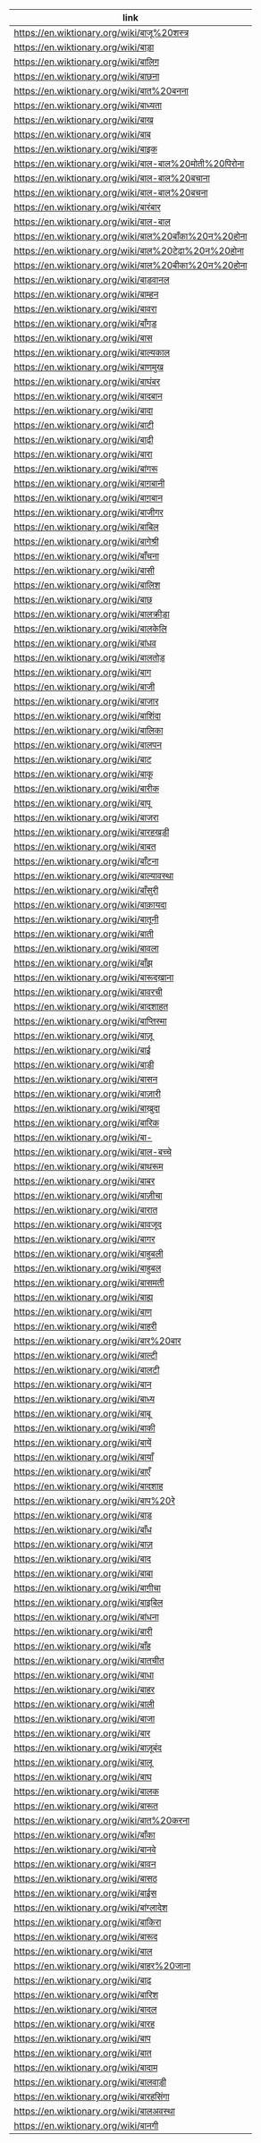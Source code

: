 |link|
|----|
|https://en.wiktionary.org/wiki/बाजू%20शस्त्र|
|https://en.wiktionary.org/wiki/बाड़ा|
|https://en.wiktionary.org/wiki/बालिग़|
|https://en.wiktionary.org/wiki/बाछना|
|https://en.wiktionary.org/wiki/बात%20बनना|
|https://en.wiktionary.org/wiki/बाध्यता|
|https://en.wiktionary.org/wiki/बाख|
|https://en.wiktionary.org/wiki/बाब|
|https://en.wiktionary.org/wiki/बाइक|
|https://en.wiktionary.org/wiki/बाल-बाल%20मोती%20पिरोना|
|https://en.wiktionary.org/wiki/बाल-बाल%20बचाना|
|https://en.wiktionary.org/wiki/बाल-बाल%20बचना|
|https://en.wiktionary.org/wiki/बारंबार|
|https://en.wiktionary.org/wiki/बाल-बाल|
|https://en.wiktionary.org/wiki/बाल%20बाँका%20न%20होना|
|https://en.wiktionary.org/wiki/बाल%20टेढ़ा%20न%20होना|
|https://en.wiktionary.org/wiki/बाल%20बीका%20न%20होना|
|https://en.wiktionary.org/wiki/बाड़वानल|
|https://en.wiktionary.org/wiki/बाम्हन|
|https://en.wiktionary.org/wiki/बावरा|
|https://en.wiktionary.org/wiki/बाँगड़|
|https://en.wiktionary.org/wiki/बास|
|https://en.wiktionary.org/wiki/बाल्यकाल|
|https://en.wiktionary.org/wiki/बाणमुख|
|https://en.wiktionary.org/wiki/बाघंबर|
|https://en.wiktionary.org/wiki/बादबान|
|https://en.wiktionary.org/wiki/बादा|
|https://en.wiktionary.org/wiki/बाटी|
|https://en.wiktionary.org/wiki/बाढ़ी|
|https://en.wiktionary.org/wiki/बारा|
|https://en.wiktionary.org/wiki/बांगरू|
|https://en.wiktionary.org/wiki/बाग़बानी|
|https://en.wiktionary.org/wiki/बाग़बान|
|https://en.wiktionary.org/wiki/बाजीगर|
|https://en.wiktionary.org/wiki/बाबिल|
|https://en.wiktionary.org/wiki/बागेश्री|
|https://en.wiktionary.org/wiki/बाँचना|
|https://en.wiktionary.org/wiki/बासी|
|https://en.wiktionary.org/wiki/बालिश|
|https://en.wiktionary.org/wiki/बाछ|
|https://en.wiktionary.org/wiki/बालक्रीड़ा|
|https://en.wiktionary.org/wiki/बालकेलि|
|https://en.wiktionary.org/wiki/बांधव|
|https://en.wiktionary.org/wiki/बालतोड़|
|https://en.wiktionary.org/wiki/बाग|
|https://en.wiktionary.org/wiki/बाजी|
|https://en.wiktionary.org/wiki/बाजार|
|https://en.wiktionary.org/wiki/बाशिंदा|
|https://en.wiktionary.org/wiki/बालिका|
|https://en.wiktionary.org/wiki/बालपन|
|https://en.wiktionary.org/wiki/बाट|
|https://en.wiktionary.org/wiki/बाकू|
|https://en.wiktionary.org/wiki/बारीक|
|https://en.wiktionary.org/wiki/बापू|
|https://en.wiktionary.org/wiki/बाजरा|
|https://en.wiktionary.org/wiki/बारहखड़ी|
|https://en.wiktionary.org/wiki/बाबत|
|https://en.wiktionary.org/wiki/बाँटना|
|https://en.wiktionary.org/wiki/बाल्यावस्था|
|https://en.wiktionary.org/wiki/बाँसुरी|
|https://en.wiktionary.org/wiki/बाक़ायदा|
|https://en.wiktionary.org/wiki/बातूनी|
|https://en.wiktionary.org/wiki/बाती|
|https://en.wiktionary.org/wiki/बावला|
|https://en.wiktionary.org/wiki/बाँझ|
|https://en.wiktionary.org/wiki/बारूदख़ाना|
|https://en.wiktionary.org/wiki/बावरची|
|https://en.wiktionary.org/wiki/बादशाहत|
|https://en.wiktionary.org/wiki/बाप्तिस्मा|
|https://en.wiktionary.org/wiki/बाज़ू|
|https://en.wiktionary.org/wiki/बाई|
|https://en.wiktionary.org/wiki/बाड़ी|
|https://en.wiktionary.org/wiki/बासन|
|https://en.wiktionary.org/wiki/बाज़ारी|
|https://en.wiktionary.org/wiki/बाख़ुदा|
|https://en.wiktionary.org/wiki/बारिक|
|https://en.wiktionary.org/wiki/बा-|
|https://en.wiktionary.org/wiki/बाल-बच्चे|
|https://en.wiktionary.org/wiki/बाथरूम|
|https://en.wiktionary.org/wiki/बाबर|
|https://en.wiktionary.org/wiki/बाज़ीचा|
|https://en.wiktionary.org/wiki/बारात|
|https://en.wiktionary.org/wiki/बावजूद|
|https://en.wiktionary.org/wiki/बागर|
|https://en.wiktionary.org/wiki/बाहुबली|
|https://en.wiktionary.org/wiki/बाहुबल|
|https://en.wiktionary.org/wiki/बासमती|
|https://en.wiktionary.org/wiki/बाह्य|
|https://en.wiktionary.org/wiki/बाण|
|https://en.wiktionary.org/wiki/बाहरी|
|https://en.wiktionary.org/wiki/बार%20बार|
|https://en.wiktionary.org/wiki/बाल्टी|
|https://en.wiktionary.org/wiki/बालटी|
|https://en.wiktionary.org/wiki/बान|
|https://en.wiktionary.org/wiki/बाध्य|
|https://en.wiktionary.org/wiki/बाबू|
|https://en.wiktionary.org/wiki/बाकी|
|https://en.wiktionary.org/wiki/बायें|
|https://en.wiktionary.org/wiki/बायाँ|
|https://en.wiktionary.org/wiki/बाएँ|
|https://en.wiktionary.org/wiki/बादशाह|
|https://en.wiktionary.org/wiki/बाप%20रे|
|https://en.wiktionary.org/wiki/बाड़|
|https://en.wiktionary.org/wiki/बाँध|
|https://en.wiktionary.org/wiki/बाज़|
|https://en.wiktionary.org/wiki/बाद|
|https://en.wiktionary.org/wiki/बाबा|
|https://en.wiktionary.org/wiki/बाग़ीचा|
|https://en.wiktionary.org/wiki/बाइबिल|
|https://en.wiktionary.org/wiki/बांधना|
|https://en.wiktionary.org/wiki/बारी|
|https://en.wiktionary.org/wiki/बाँह|
|https://en.wiktionary.org/wiki/बातचीत|
|https://en.wiktionary.org/wiki/बाधा|
|https://en.wiktionary.org/wiki/बाहर|
|https://en.wiktionary.org/wiki/बाली|
|https://en.wiktionary.org/wiki/बाजा|
|https://en.wiktionary.org/wiki/बार|
|https://en.wiktionary.org/wiki/बाज़ूबंद|
|https://en.wiktionary.org/wiki/बालू|
|https://en.wiktionary.org/wiki/बाघ|
|https://en.wiktionary.org/wiki/बालक|
|https://en.wiktionary.org/wiki/बारूत|
|https://en.wiktionary.org/wiki/बात%20करना|
|https://en.wiktionary.org/wiki/बाँका|
|https://en.wiktionary.org/wiki/बानवे|
|https://en.wiktionary.org/wiki/बावन|
|https://en.wiktionary.org/wiki/बासठ|
|https://en.wiktionary.org/wiki/बाईस|
|https://en.wiktionary.org/wiki/बांग्लादेश|
|https://en.wiktionary.org/wiki/बाकिरा|
|https://en.wiktionary.org/wiki/बारूद|
|https://en.wiktionary.org/wiki/बाल|
|https://en.wiktionary.org/wiki/बाहर%20जाना|
|https://en.wiktionary.org/wiki/बाढ़|
|https://en.wiktionary.org/wiki/बारिश|
|https://en.wiktionary.org/wiki/बादल|
|https://en.wiktionary.org/wiki/बारह|
|https://en.wiktionary.org/wiki/बाप|
|https://en.wiktionary.org/wiki/बात|
|https://en.wiktionary.org/wiki/बादाम|
|https://en.wiktionary.org/wiki/बालवाड़ी|
|https://en.wiktionary.org/wiki/बारहसिंगा|
|https://en.wiktionary.org/wiki/बालअवस्था|
|https://en.wiktionary.org/wiki/बानगी|
